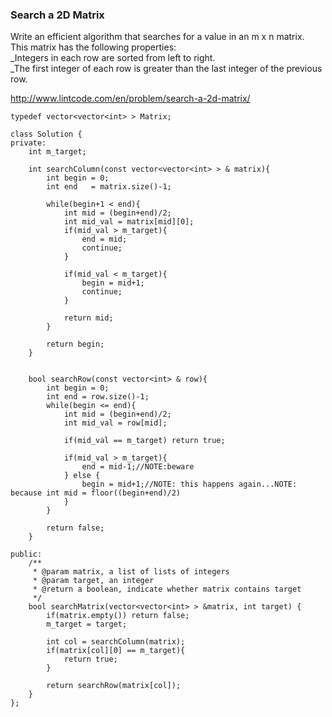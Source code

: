 ### Search a 2D Matrix

Write an efficient algorithm that searches for a value in an m x n matrix.  
This matrix has the following properties:  
_Integers in each row are sorted from left to right.  
_The first integer of each row is greater than the last integer of the previous row.

http://www.lintcode.com/en/problem/search-a-2d-matrix/

```
typedef vector<vector<int> > Matrix;

class Solution {
private:
    int m_target;

    int searchColumn(const vector<vector<int> > & matrix){
        int begin = 0;
        int end   = matrix.size()-1;

        while(begin+1 < end){
            int mid = (begin+end)/2;
            int mid_val = matrix[mid][0];
            if(mid_val > m_target){
                end = mid;
                continue;
            }

            if(mid_val < m_target){
                begin = mid+1;
                continue;
            }

            return mid;
        }

        return begin;
    }


    bool searchRow(const vector<int> & row){
        int begin = 0;
        int end = row.size()-1;
        while(begin <= end){
            int mid = (begin+end)/2;
            int mid_val = row[mid];

            if(mid_val == m_target) return true;

            if(mid_val > m_target){
                end = mid-1;//NOTE:beware
            } else {
                begin = mid+1;//NOTE: this happens again...NOTE: because int mid = floor((begin+end)/2)
            }
        }

        return false;
    }

public:
    /**
     * @param matrix, a list of lists of integers
     * @param target, an integer
     * @return a boolean, indicate whether matrix contains target
     */
    bool searchMatrix(vector<vector<int> > &matrix, int target) {
        if(matrix.empty()) return false;
        m_target = target;

        int col = searchColumn(matrix);
        if(matrix[col][0] == m_target){
            return true;
        }

        return searchRow(matrix[col]);
    }
};
```



